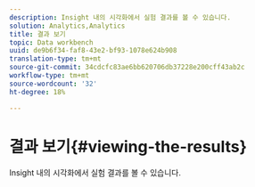```yaml
---
description: Insight 내의 시각화에서 실험 결과를 볼 수 있습니다.
solution: Analytics,Analytics
title: 결과 보기
topic: Data workbench
uuid: de9b6f34-faf8-43e2-bf93-1078e624b908
translation-type: tm+mt
source-git-commit: 34cdcfc83ae6bb620706db37228e200cff43ab2c
workflow-type: tm+mt
source-wordcount: '32'
ht-degree: 18%

---
```



# 결과 보기{#viewing-the-results}

Insight 내의 시각화에서 실험 결과를 볼 수 있습니다.

